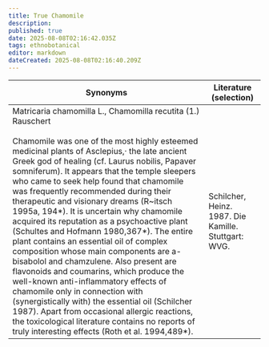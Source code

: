 ```yaml
---
title: True Chamomile
description: 
published: true
date: 2025-08-08T02:16:42.035Z
tags: ethnobotanical
editor: markdown
dateCreated: 2025-08-08T02:16:40.209Z
---
```


| **Synonyms** | **Literature (selection)** |
|---|---|
| Matricaria chamomilla L., Chamomilla recutita (1.) Rauschert<br><br>Chamomile was one of the most highly esteemed medicinal plants of Asclepius,· the late ancient Greek god of healing (cf. Laurus nobilis, Papaver somniferum). It appears that the temple sleepers who came to seek help found that chamomile was frequently recommended during their therapeutic and visionary dreams (R~itsch 1995a, 194*). It is uncertain why chamomile acquired its reputation as a psychoactive plant (Schultes and Hofmann 1980,367*). The entire plant contains an essential oil of complex composition whose main components are a-bisabolol and chamzulene. Also present are flavonoids and coumarins, which produce the well-known anti-inflammatory effects of chamomile only in connection with (synergistically with) the essential oil (Schilcher 1987). Apart from occasional allergic reactions, the toxicological literature contains no reports of truly interesting effects (Roth et al. 1994,489*). | Schilcher, Heinz. 1987. Die Kamille. Stuttgart: WVG. |